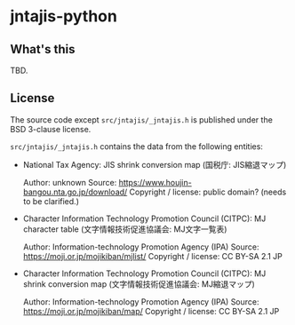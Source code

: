 # jntajis-python

## What's this

TBD.

## License

The source code except `src/jntajis/_jntajis.h` is published under the BSD 3-clause license.

`src/jntajis/_jntajis.h` contains the data from the following entities:

* National Tax Agency: JIS shrink conversion map (国税庁: JIS縮退マップ)

  Author: unknown
  Source: https://www.houjin-bangou.nta.go.jp/download/
  Copyright / license: public domain? (needs to be clarified.)

* Character Information Technology Promotion Council (CITPC): MJ character table (文字情報技術促進協議会: MJ文字一覧表) 

  Author: Information-technology Promotion Agency (IPA)
  Source: https://moji.or.jp/mojikiban/mjlist/
  Copyright / license: CC BY-SA 2.1 JP

* Character Information Technology Promotion Council (CITPC): MJ shrink conversion map (文字情報技術促進協議会: MJ縮退マップ) 

  Author: Information-technology Promotion Agency (IPA)
  Source: https://moji.or.jp/mojikiban/map/ 
  Copyright / license: CC BY-SA 2.1 JP

